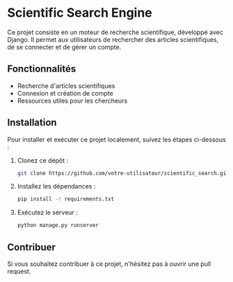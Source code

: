 # Scientific Search Engine

Ce projet consiste en un moteur de recherche scientifique, développé avec Django. Il permet aux utilisateurs de rechercher des articles scientifiques, de se connecter et de gérer un compte.

## Fonctionnalités
- Recherche d'articles scientifiques
- Connexion et création de compte
- Ressources utiles pour les chercheurs

## Installation
Pour installer et exécuter ce projet localement, suivez les étapes ci-dessous :

1. Clonez ce dépôt :
   ```bash
   git clone https://github.com/votre-utilisateur/scientific_search.git
   ```

2. Installez les dépendances :
   ```bash
   pip install -r requirements.txt
   ```

3. Exécutez le serveur :
   ```bash
   python manage.py runserver
   ```

## Contribuer
Si vous souhaitez contribuer à ce projet, n'hésitez pas à ouvrir une pull request.
